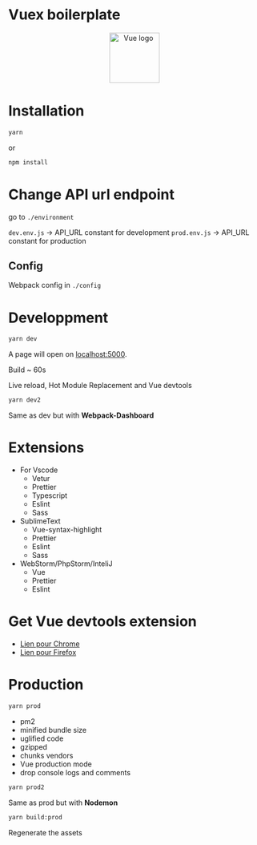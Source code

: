 # Vuex boilerplate

<p align="center">
<img width="100" src="https://vuejs.org/images/logo.png" alt="Vue logo">

</p>

# Installation

```bash
yarn
```

or

```bash
npm install
```

# Change API url endpoint

go to `./environment`

`dev.env.js` -> API_URL constant for development
`prod.env.js` -> API_URL constant for production

## Config

Webpack config in `./config`

# Developpment

```bash
yarn dev
```

A page will open on [localhost:5000](http://localhost:5000).

Build ~ 60s

Live reload, Hot Module Replacement and Vue devtools

```bash
yarn dev2
```

Same as dev but with **Webpack-Dashboard**

# Extensions

- For Vscode
  - Vetur
  - Prettier
  - Typescript
  - Eslint
  - Sass
- SublimeText
  - Vue-syntax-highlight
  - Prettier
  - Eslint
  - Sass
- WebStorm/PhpStorm/InteliJ
  - Vue
  - Prettier
  - Eslint

# Get Vue devtools extension

- [Lien pour Chrome](https://chrome.google.com/webstore/detail/vuejs-devtools/nhdogjmejiglipccpnnnanhbledajbpd)
- [Lien pour Firefox](https://addons.mozilla.org/en-US/firefox/addon/vue-js-devtools/)

# Production

```bash
yarn prod
```

- pm2
- minified bundle size
- uglified code
- gzipped
- chunks vendors
- Vue production mode
- drop console logs and comments

```bash
yarn prod2
```

Same as prod but with **Nodemon**

```bash
yarn build:prod
```

Regenerate the assets
